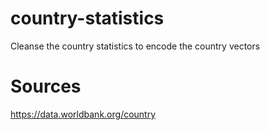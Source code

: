 # country-statistics
Cleanse the country statistics to encode the country vectors

# Sources

https://data.worldbank.org/country
